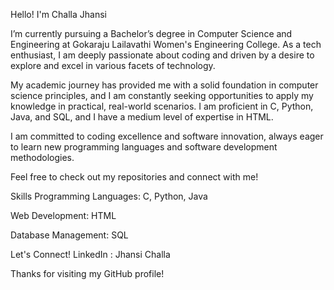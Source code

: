 Hello! I'm Challa Jhansi 

I’m currently pursuing a Bachelor’s degree in Computer Science and Engineering at Gokaraju Lailavathi Women's Engineering College. As a tech enthusiast, I am deeply passionate about coding and driven by a desire to explore and excel in various facets of technology.

My academic journey has provided me with a solid foundation in computer science principles, and I am constantly seeking opportunities to apply my knowledge in practical, real-world scenarios. I am proficient in C, Python, Java, and SQL, and I have a medium level of expertise in HTML.

I am committed to coding excellence and software innovation, always eager to learn new programming languages and software development methodologies.

Feel free to check out my repositories and connect with me!

Skills
Programming Languages: C, Python, Java                        

Web Development: HTML

Database Management: SQL

Let's Connect! LinkedIn : Jhansi Challa

Thanks for visiting my GitHub profile!
